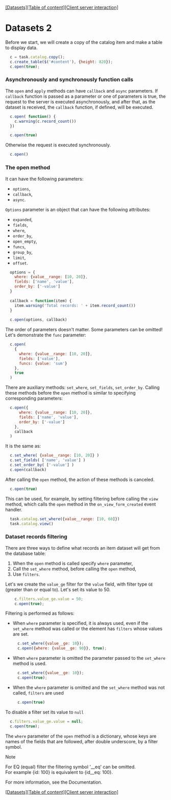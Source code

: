 [[Datasets]](datasets.md)[[Table of content]](index.md)[[Client server interaction]](client-server.md)

# Datasets 2

Before we start, we will create a copy of the catalog item and make a table to 
display data.

```javascript
  c = task.catalog.copy();
  c.create_table($('#content'), {height: 820});
  c.open(true);
```

### Asynchronously and synchronously function calls

The `open` and `apply` methods can have `callback` and `async` parameters. If `callback` function is passed as a parameter or one of parameters is true, the request to the server is executed asynchronously, and after that, as the dataset is received, the `callback` function, if defined, will be executed.

```javascript
  c.open( function() { 
    c.warning(c.record_count()) 
  })

  c.open(true)
```

Otherwise the request is executed synchronously.

```javascript
  c.open()
```

### The open method

It can have the following parameters: 
- `options`, 
- `callback`, 
- `async`.

`Options` parameter is an object that can have the following attributes:
- `expanded`, 
- `fields`, 
- `where`, 
- `order_by`, 
- `open_empty`, 
- `funcs`, 
- `group_by`, 
- `limit`, 
- `offset`.

```javascript
  options = {
    where: {value__range: [10, 20]},
    fields: ['name', 'value'],
    order_by: ['-value']
  }
  
  callback = function(item) {
    item.warning('Total records: ' + item.record_count())
  }
  
  c.open(options, callback)
```

The order of parameters doesn't matter. Some parameters can be omitted!
Let's demonstrate the `func` parameter:

```javascript
  c.open(
    {
      where: {value__range: [10, 20]},
      fields: ['value'],
      funcs: {value: 'sum'}
    },
    true
  )
```

There are auxiliary methods: `set_where`, `set_fields`, `set_order_by`. Calling 
these methods before the `open` method is similar to specifying corresponding parameters:

```javascript
  c.open({
      where: {value__range: [10, 20]},
      fields: ['name', 'value'],
      order_by: ['-value']
    },
    callback
  )
```

It is the same as:

```javascript
  c.set_where( {value__range: [10, 20]} )
  c.set_fields( ['name', 'value'] )
  c.set_order_by( ['-value'] )
  c.open(callback)
```

After calling the `open` method, the action of these methods is canceled.

```javascript
  c.open(true)
```

This can be used, for example, by setting filtering before calling the `view` method, which calls the `open` method in the `on_view_form_created` event handler.

```javascript
  task.catalog.set_where({value__range: [10, 60]})
  task.catalog.view()
```

### Dataset records filtering

There are three ways to define what records an item dataset will get from the database table:

1. When the `open` method is called specify `where` parameter, 
2. Call the `set_where` method, before calling the `open` method, 
3. Use `filters`.

Let's we create the `value_ge` filter for the `value` field, with filter type `GE` (greater than or equal to). Let's set its value to 50.

```javascript
    c.filters.value_ge.value = 50;
    c.open(true);
```

Filtering is performed as follows:

* When `where` parameter is specified, it is always used, even if the `set_where` 
  method was called or the element has `filters` whose values are set.

  ```javascript
    c.set_where({value__ge: 10});
    c.open({where: {value__ge: 90}}, true);
  ```

* When `where` parameter is omitted the parameter passed to the `set_where` method
  is used.

  ```javascript
    c.set_where({value__ge: 10});
    c.open(true);
  ```

* When the `where` parameter is omitted and the `set_where` method was not called, `filters` are used

  ```javascript
    c.open(true)
  ```

To disable a filter set its value to `null`

```javascript
  c.filters.value_ge.value = null;
  c.open(true);
```

The `where` parameter of the `open` method is a dictionary, whose keys are names 
of the fields that are followed, after double underscore, by a filter symbol.

> [!Note]
> For EQ (equal) filter the filtering symbol '__eq' can be omitted. </br>
> For example {id: 100} is equivalent to {id__eq: 100}.

For more information, see the Documentation.

[[Datasets]](datasets.md)[[Table of content]](index.md)[[Client server interaction]](client-server.md)